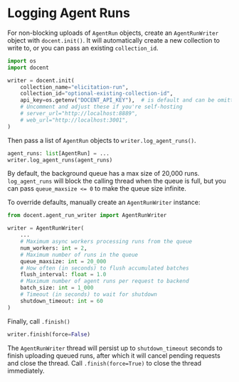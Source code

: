 # Logging Agent Runs

For non-blocking uploads of `AgentRun` objects, create an `AgentRunWriter` object with `docent.init()`. It will automatically create a new collection to write to, or you can pass an existing `collection_id`.

```python
import os
import docent

writer = docent.init(
    collection_name="elicitation-run",
    collection_id="optional-existing-collection-id",
    api_key=os.getenv("DOCENT_API_KEY"),  # is default and can be omitted
    # Uncomment and adjust these if you're self-hosting
    # server_url="http://localhost:8889",
    # web_url="http://localhost:3001",
)
```

Then pass a list of `AgentRun` objects to `writer.log_agent_runs()`.

```python
agent_runs: list[AgentRun] = ...
writer.log_agent_runs(agent_runs)
```

By default, the background queue has a max size of 20,000 runs. `log_agent_runs` will block the calling thread when the queue is full, but you can pass `queue_maxsize <= 0` to make the queue size infinite.

To override defaults, manually create an `AgentRunWriter` instance:
```python
from docent.agent_run_writer import AgentRunWriter

writer = AgentRunWriter(
    ...
    # Maximum async workers processing runs from the queue
    num_workers: int = 2,
    # Maximum number of runs in the queue
    queue_maxsize: int = 20_000
    # How often (in seconds) to flush accumulated batches
    flush_interval: float = 1.0
    # Maximum number of agent runs per request to backend
    batch_size: int = 1_000
    # Timeout (in seconds) to wait for shutdown
    shutdown_timeout: int = 60
)
```

Finally, call `.finish()`
```python
writer.finish(force=False)
```

The `AgentRunWriter` thread will persist up to `shutdown_timeout` seconds to finish uploading queued runs, after which it will cancel pending requests and close the thread. Call `.finish(force=True)` to close the thread immediately.

